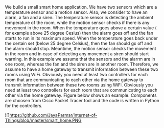 We build a small smart home application. We have two sensors which are a temperature sensor and a motion sensor. Also, we consider to have an alarm, a fan and a siren. The temperature sensor is detecting the ambient temperature of the room, while the motion sensor checks if there is any movement in the room. When the temperature goes above a certain value ( for example above 25 degree Cesius) then the alarm goes off and the fan starts to run in its maximum speed. When the temperature goes back under the certain set (below 25 degree Celsius), then the fan should go off and the alarm should stop. Meantime, the motion sensor checks the movement in the room and in case of detecting any movement a siren should start warning. In this example we assume that the sensors and the alarrm are in one room, whereas the fan and the siren are in another room. Therefore, we assume to have a home gateway to transmit information between these two rooms using WiFi. Obviously you need at least two controllers for each room that are communicating to each other via the home gateway to transmit information between these two rooms using WiFi. Obviously you need at least two controllers for each room that are communicating to each other via the home gateway. Figure below shows an example. Components are choosen from Cisco Packet Tracer tool and the code is written in Python for the controllers.

![]https://github.com/JayaParmar/Internet-of-Things/blob/master/smart_home.PNG
